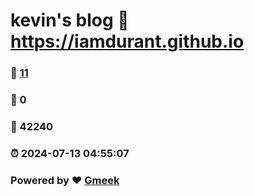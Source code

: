 # kevin's blog :link: https://iamdurant.github.io 
### :page_facing_up: [11](https://iamdurant.github.io/tag.html) 
### :speech_balloon: 0 
### :hibiscus: 42240 
### :alarm_clock: 2024-07-13 04:55:07 
### Powered by :heart: [Gmeek](https://github.com/Meekdai/Gmeek)
